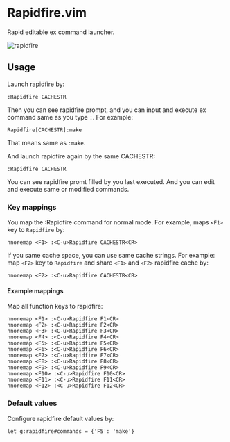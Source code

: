 # Rapidfire.vim
Rapid editable ex command launcher.

![rapidfire](https://user-images.githubusercontent.com/888388/83951204-cb5b9d00-a86a-11ea-97e3-4479278edddd.gif)

## Usage

Launch rapidfire by:
```.vim
:Rapidfire CACHESTR
```
Then you can see rapidfire prompt, and you can input and execute ex command same as you type `:`.
For example:
```.vim
Rapidfire[CACHESTR]:make
```
That means same as `:make`.

And launch rapidfire again by the same CACHESTR:
```.vim
:Rapidfire CACHESTR
```
You can see rapidfire promt filled by you last executed.
And you can edit and execute same or modified commands.

### Key mappings

You map the :Rapidfire command for normal mode.
For example, maps `<F1>` key to `Rapidfire` by:
```.vim
nnoremap <F1> :<C-u>Rapidfire CACHESTR<CR>
```

If you same cache space, you can use same cache strings.
For example: map `<F2>` key to `Rapidfire` and share `<F1>` and `<F2>` rapidfire cache by:
```.vim
nnoremap <F2> :<C-u>Rapidfire CACHESTR<CR>
```

#### Example mappings
Map all function keys to rapidfire:
```.vim
nnoremap <F1> :<C-u>Rapidfire F1<CR>
nnoremap <F2> :<C-u>Rapidfire F2<CR>
nnoremap <F3> :<C-u>Rapidfire F3<CR>
nnoremap <F4> :<C-u>Rapidfire F4<CR>
nnoremap <F5> :<C-u>Rapidfire F5<CR>
nnoremap <F6> :<C-u>Rapidfire F6<CR>
nnoremap <F7> :<C-u>Rapidfire F7<CR>
nnoremap <F8> :<C-u>Rapidfire F8<CR>
nnoremap <F9> :<C-u>Rapidfire F9<CR>
nnoremap <F10> :<C-u>Rapidfire F10<CR>
nnoremap <F11> :<C-u>Rapidfire F11<CR>
nnoremap <F12> :<C-u>Rapidfire F12<CR>
```

### Default values
Configure rapidfire default values by:
```.vim
let g:rapidfire#commands = {'F5': 'make'}
```

